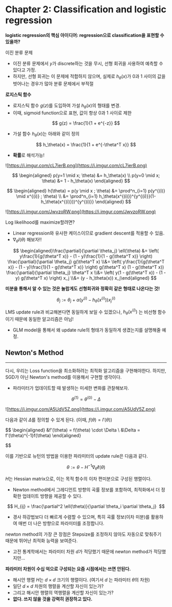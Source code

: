 
# Chapter 2: Classification and logistic regression

**logistic regression의 핵심 아이디어: regression으로 classification을 표현할 수 있을까?**

이진 분류 문제

- 이진 분류 문제에서 $y$가 discrete하는 것을 무시, 선형 회귀을 사용하여 예측할 수 있다고 가정.
- 하지만, 선형 회귀는 이 문제에 적합하지 않으며, 실제로 $h_\theta(x)$가 0과 1 사이의 값을 벗어나는 경우가 많아 분류 문제에서 부적절

**로지스틱 함수**

- 로지스틱 함수 $g(z)$를 도입하여 가설 $h_\theta(x)$의 형태를 변경.
- 이때, sigmoid function으로 표현, 값이 항상 0과 1 사이로 제한

$$ g(z) = \frac{1}{1 + e^{-z}} $$

- 가설 함수 $h_\theta(x)$는 아래와 같이 정의

$$ h_\theta(x) = \frac{1}{1 + e^{-\theta^T x}} $$

- **확률**로 해석가능!

![https://i.imgur.com/cL7ierB.png](https://i.imgur.com/cL7ierB.png)

$$ \begin{aligned} p(y=1 \mid x; \theta) &= h_\theta(x) \\ p(y=0 \mid x; \theta) &= 1 - h_\theta(x) \end{aligned} $$

$$ \begin{aligned} h(\theta) = p(y \mid x ; \theta) &= \prod^n_{i=1} p(y^{(i)} \mid x^{(i)} ; \theta) \\ &= \prod^n_{i=1} h_\theta(x^{(i)})^{y^{(i)}}(1-h_\theta(x^{(i)}))^{y^{(i)}} \end{aligned} $$

![https://i.imgur.com/JwvzoRW.png](https://i.imgur.com/JwvzoRW.png)

Log likelihood를 maximize할려면?

- Linear regression와 유사한 케이스이므로 gradient descent를 적용할 수 있음.
- $\nabla_\theta l(\theta)$ 해보자!!

$$ \begin{aligned}\frac{\partial}{\partial \theta_j} \ell(\theta) &= \left( y\frac{1}{g(\theta^T x)} - (1 - y)\frac{1}{1 - g(\theta^T x)} \right) \frac{\partial}{\partial \theta_j} g(\theta^T x) \\&= \left( y\frac{1}{g(\theta^T x)} - (1 - y)\frac{1}{1 - g(\theta^T x)} \right) g(\theta^T x) (1 - g(\theta^T x)) \frac{\partial}{\partial \theta_j} \theta^T x \\&= \left( y(1 - g(\theta^T x)) - (1 - y) g(\theta^T x) \right) x_j \\&= (y - h_\theta(x)) x_j\end{aligned} $$

**미분을 통해서 알 수 있는 것은 놀랍게도 선형회귀와 정확히 같은 형태로 나온다는 것!**

$$ \theta_j := \theta_j + \alpha (y^{(i)} - h_\theta(x^{(i)}))x_j^{(i)} $$

LMS update rule과 비교해본다면 동일하게 보일 수 있겠으나, $h_\theta(x^{(i)})$ 는 비선형 함수이기 때문에 동일한 알고리즘은 아님!

- GLM model을 통해서 왜 update rule의 형태가 동일하게 생겼는지를 설명해줄 예정.

## Newton's Method

---

다시, 우리는 Loss function을 최소화하려는 최적화 알고리즘을 구현해야한다. 하지만, SGD가 아닌 Newton's method를 이용해서 구현할 생각이다.

- 파라미터가 업데이트할 때 발생하는 미세한 변화를 관찰해보자.

$$ \theta^{(1)} = \theta^{(0)} - \Delta $$

![https://i.imgur.com/A5UdV5Z.png](https://i.imgur.com/A5UdV5Z.png)

다음과 같이 $\Delta$를 정의할 수 있게 된다. (이때, $f(\theta)=l'(\theta)$)

$$ \begin{aligned} &f'(\theta) = f(\theta) \cdot \Delta \\ &\Delta = f'(\theta)^{-1}f(\theta) \end{aligned}

$$

이를 기반으로 뉴턴의 방법을 이용한 파라미터의 update rule은 다음과 같다.

$$ \theta := \theta - H^{-1} \nabla_\theta \ell(\theta) $$

$H$는 Hessian matrix으로, 이는 목적 함수의 이차 편미분으로 구성된 행렬이다.

- Newton method에서 그레디언트 방향의 곡률 정보를 포함하여, 최적화에서 더 정확한 업데이트 방향을 제공할 수 있다.

$$ H_{ij} = \frac{\partial^2 \ell(\theta)}{\partial \theta_i \partial \theta_j}  $$

- 경사 하강법보다 더 빠르게 수렴할 수 있으며, 특히 곡률 정보(이차 미분)를 활용하여 매번 더 나은 방향으로 파라미터를 조정합니다.

newton method의 가장 큰 장점은 Stepsize를 조정하지 않아도 자동으로 맞춰주기 때문에 뛰어난 최적화 능력을 보여준다.

- 고전 통계학에서는 파라미터 차원 $d$가 적당했기 때문에 newton method가 적당했지만...

**파라미터 차원이 수십 억으로 구성되는 요즘 시점에서는 쓰면 안된다.**

- 해시안 행렬 $H$는 $d \times d$ 크기의 행렬이다. (여기서 $d$ 는 파라미터 $\theta$의 차원)
- 일단 $d \times d$ 차원의 행렬을 계산할 자신이 있는가?
- 그리고 해시안 행렬의 역행렬을 계산할 자신이 있는가?
- **없다. 쓰지 않을 것을 강력히 권장하고 있다.**